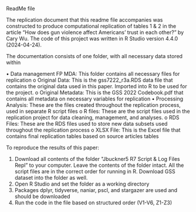 ReadMe file

The replication document that this readme file accompanies was constructed to produce computational replication of tables 1 & 2 in the article “How does gun violence affect Americans’ trust in each other?” by Cary Wu. The code of this project was written in R Studio version 4.4.0 (2024-04-24).

The documentation consists of one folder, with all necessary data stored within

•	Data management FP MDA: This folder contains all necessary files for replication
o	Original Data: This is the gss7222_r3a.RDS data file that contains the original data used in this paper. Imported into R to be used for the project.
o	Original Metadata: This is the GSS 2022 Codebook.pdf that contains all metadata on necessary variables for replication 
•	Processing Analysis: These are the files created throughout the replication process, used in separate R script files
o	R files: These are the script files used in the replication project for data cleaning, management, and analyses. 
o	RDS Files: These are the RDS files used to store new data subsets used throughout the replication process
o	XLSX File: This is the Excel file that contains final replication tables based on source articles tables

To reproduce the results of this paper:
1.	Download all contents of the folder "Jbuckner5 R7 Script & Log Files Repl” to your computer. Leave the contents of the folder intact. All the script files are in the correct order for running in R. Download GSS dataset into the folder as well.
2.	Open R Studio and set the folder as a working directory 
3.	Packages dplyr, tidyverse, naniar, pscl, and stargazer are used and should be downloaded 
4.	Run the code in the file based on structured order (V1-V6, Z1-Z3)

